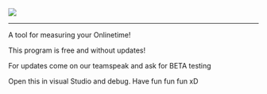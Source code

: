 <img src="http://robertmjordan.com/Content/theme/img/technologies/c-sharp-icon.png">
<br>
<hr>
<p>A tool for measuring your Onlinetime!</p>
<p>This program is free and without updates!</p>
<p>For updates come on our teamspeak and ask for BETA testing<p>
<p>Open this in visual Studio and debug. Have fun fun fun xD</p>